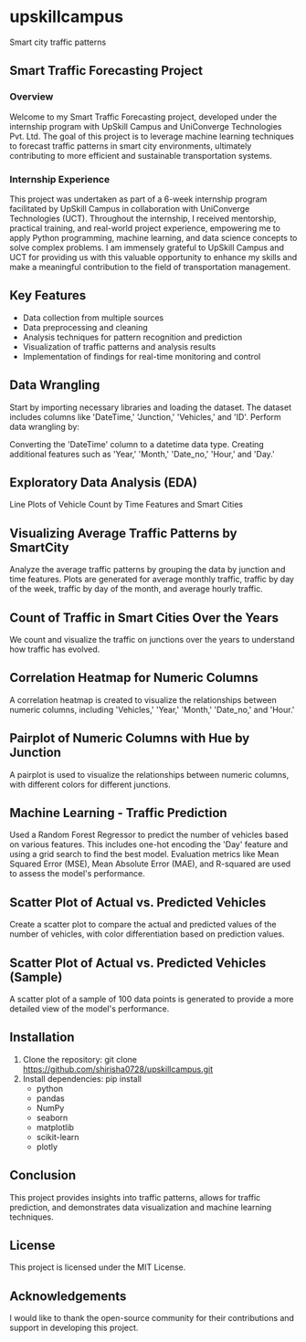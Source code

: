 # upskillcampus
Smart city traffic patterns

## Smart Traffic Forecasting Project

### Overview
Welcome to my Smart Traffic Forecasting project, developed under the internship program with UpSkill Campus and UniConverge Technologies Pvt. Ltd. The goal of this project is to leverage machine learning techniques to forecast traffic patterns in smart city environments, ultimately contributing to more efficient and sustainable transportation systems.

### Internship Experience
This project was undertaken as part of a 6-week internship program facilitated by UpSkill Campus in collaboration with UniConverge Technologies (UCT). Throughout the internship, I received mentorship, practical training, and real-world project experience, empowering me to apply Python programming, machine learning, and data science concepts to solve complex problems. I am immensely grateful to UpSkill Campus and UCT for providing us with this valuable opportunity to enhance my skills and make a meaningful contribution to the field of transportation management.
## Key Features
- Data collection from multiple sources
- Data preprocessing and cleaning
- Analysis techniques for pattern recognition and prediction
- Visualization of traffic patterns and analysis results
- Implementation of findings for real-time monitoring and control
## Data Wrangling
Start by importing necessary libraries and loading the dataset. The dataset includes columns like 'DateTime,' 'Junction,' 'Vehicles,' and 'ID'. Perform data wrangling by:

Converting the 'DateTime' column to a datetime data type.
Creating additional features such as 'Year,' 'Month,' 'Date_no,' 'Hour,' and 'Day.'
## Exploratory Data Analysis (EDA)
Line Plots of Vehicle Count by Time Features and Smart Cities


## Visualizing Average Traffic Patterns by SmartCity
 Analyze the average traffic patterns by grouping the data by junction and time features. Plots are generated for average monthly traffic, traffic by day of the week, traffic by day of the month, and average hourly traffic.

## Count of Traffic in Smart Cities Over the Years
We count and visualize the traffic on junctions over the years to understand how traffic has evolved.

## Correlation Heatmap for Numeric Columns
A correlation heatmap is created to visualize the relationships between numeric columns, including 'Vehicles,' 'Year,' 'Month,' 'Date_no,' and 'Hour.'

## Pairplot of Numeric Columns with Hue by Junction
A pairplot is used to visualize the relationships between numeric columns, with different colors for different junctions.   
## Machine Learning - Traffic Prediction
 Used a Random Forest Regressor to predict the number of vehicles based on various features. This includes one-hot encoding the 'Day' feature and using a grid search to find the best model. Evaluation metrics like Mean Squared Error (MSE), Mean Absolute Error (MAE), and R-squared are used to assess the model's performance.

## Scatter Plot of Actual vs. Predicted Vehicles
Create a scatter plot to compare the actual and predicted values of the number of vehicles, with color differentiation based on prediction values.

## Scatter Plot of Actual vs. Predicted Vehicles (Sample)
A scatter plot of a sample of 100 data points is generated to provide a more detailed view of the model's performance.


## Installation
1. Clone the repository: git clone https://github.com/shirisha0728/upskillcampus.git
2. Install dependencies: pip install
   - python
   - pandas
   - NumPy
   - seaborn
   - matplotlib
   - scikit-learn
   - plotly
## Conclusion
This project provides insights into traffic patterns, allows for traffic prediction, and demonstrates data visualization and machine learning techniques.


## License
This project is licensed under the MIT License.

## Acknowledgements
I would like to thank the open-source community for their contributions and support in developing this project.



